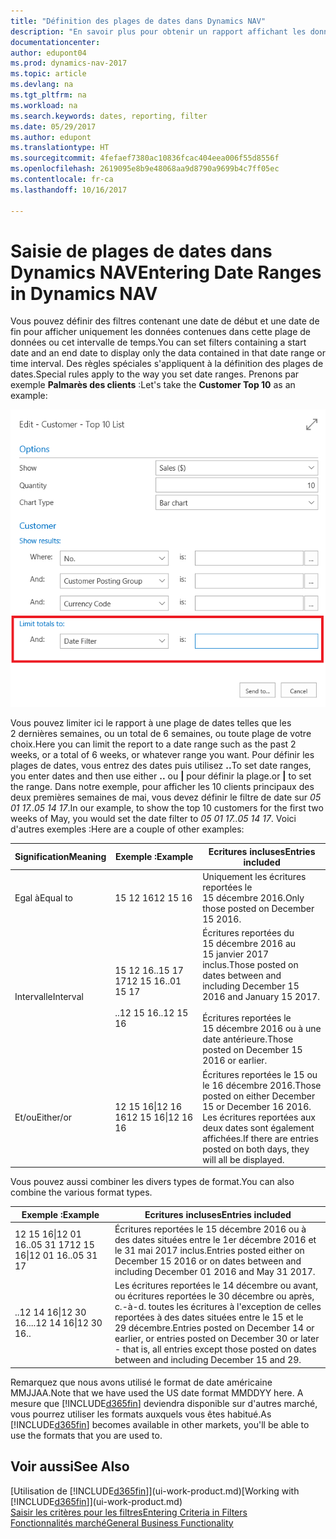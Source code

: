 ```yaml
---
title: "Définition des plages de dates dans Dynamics NAV"
description: "En savoir plus pour obtenir un rapport affichant les données de périodes spécifiques à l'aide de plages de dates dans Dynamics NAV."
documentationcenter: 
author: edupont04
ms.prod: dynamics-nav-2017
ms.topic: article
ms.devlang: na
ms.tgt_pltfrm: na
ms.workload: na
ms.search.keywords: dates, reporting, filter
ms.date: 05/29/2017
ms.author: edupont
ms.translationtype: HT
ms.sourcegitcommit: 4fefaef7380ac10836fcac404eea006f55d8556f
ms.openlocfilehash: 2619095e8b9e48068aa9d8790a9699b4c7ff05ec
ms.contentlocale: fr-ca
ms.lasthandoff: 10/16/2017

---
```

# <a name="entering-date-ranges-in-dynamics-nav"></a><span data-ttu-id="6e980-103">Saisie de plages de dates dans Dynamics NAV</span><span class="sxs-lookup"><span data-stu-id="6e980-103">Entering Date Ranges in Dynamics NAV</span></span>
<span data-ttu-id="6e980-104">Vous pouvez définir des filtres contenant une date de début et une date de fin pour afficher uniquement les données contenues dans cette plage de données ou cet intervalle de temps.</span><span class="sxs-lookup"><span data-stu-id="6e980-104">You can set filters containing a start date and an end date to display only the data contained in that date range or time interval.</span></span> <span data-ttu-id="6e980-105">Des règles spéciales s'appliquent à la définition des plages de dates.</span><span class="sxs-lookup"><span data-stu-id="6e980-105">Special rules apply to the way you set date ranges.</span></span> <span data-ttu-id="6e980-106">Prenons par exemple **Palmarès des clients** :</span><span class="sxs-lookup"><span data-stu-id="6e980-106">Let's take the **Customer Top 10** as an example:</span></span>

![Définition d'une plage de dates dans la page de demande de la liste du palmarès des clients](./media/ui-enter-date-ranges/customer-top10-list.png)

<span data-ttu-id="6e980-108">Vous pouvez limiter ici le rapport à une plage de dates telles que les 2 dernières semaines, ou un total de 6 semaines, ou toute plage de votre choix.</span><span class="sxs-lookup"><span data-stu-id="6e980-108">Here you can limit the report to a date range such as the past 2 weeks, or a total of 6 weeks, or whatever range you want.</span></span> <span data-ttu-id="6e980-109">Pour définir les plages de dates, vous entrez des dates puis utilisez **..**</span><span class="sxs-lookup"><span data-stu-id="6e980-109">To set date ranges, you enter dates and then use either **..**</span></span> <span data-ttu-id="6e980-110">ou **|** pour définir la plage.</span><span class="sxs-lookup"><span data-stu-id="6e980-110">or **|** to set the range.</span></span> <span data-ttu-id="6e980-111">Dans notre exemple, pour afficher les 10 clients principaux des deux premières semaines de mai, vous devez définir le filtre de date sur *05 01 17..05 14 17*.</span><span class="sxs-lookup"><span data-stu-id="6e980-111">In our example, to show the top 10 customers for the first two weeks of May, you would set the date filter to *05 01 17..05 14 17*.</span></span>
<span data-ttu-id="6e980-112">Voici d'autres exemples :</span><span class="sxs-lookup"><span data-stu-id="6e980-112">Here are a couple of other examples:</span></span>

| <span data-ttu-id="6e980-113">Signification</span><span class="sxs-lookup"><span data-stu-id="6e980-113">Meaning</span></span> | <span data-ttu-id="6e980-114">Exemple :</span><span class="sxs-lookup"><span data-stu-id="6e980-114">Example</span></span> | <span data-ttu-id="6e980-115">Ecritures incluses</span><span class="sxs-lookup"><span data-stu-id="6e980-115">Entries included</span></span> |
|---|---|---|
|<span data-ttu-id="6e980-116">Egal à</span><span class="sxs-lookup"><span data-stu-id="6e980-116">Equal to</span></span>| <span data-ttu-id="6e980-117">15 12 16</span><span class="sxs-lookup"><span data-stu-id="6e980-117">12 15 16</span></span> |<span data-ttu-id="6e980-118">Uniquement les écritures reportées le 15 décembre 2016.</span><span class="sxs-lookup"><span data-stu-id="6e980-118">Only those posted on December 15 2016.</span></span>|
|<span data-ttu-id="6e980-119">Intervalle</span><span class="sxs-lookup"><span data-stu-id="6e980-119">Interval</span></span>| <span data-ttu-id="6e980-120">15 12 16..15 17 17</span><span class="sxs-lookup"><span data-stu-id="6e980-120">12 15 16..01 15 17</span></span><br /><br /><span data-ttu-id="6e980-121">..12 15 16</span><span class="sxs-lookup"><span data-stu-id="6e980-121">..12 15 16</span></span>|<span data-ttu-id="6e980-122">Écritures reportées du 15 décembre 2016 au 15 janvier 2017 inclus.</span><span class="sxs-lookup"><span data-stu-id="6e980-122">Those posted on dates between and including December 15 2016 and January 15 2017.</span></span><br /><br /><span data-ttu-id="6e980-123">Écritures reportées le 15 décembre 2016 ou à une date antérieure.</span><span class="sxs-lookup"><span data-stu-id="6e980-123">Those posted on December 15 2016 or earlier.</span></span>|
|<span data-ttu-id="6e980-124">Et/ou</span><span class="sxs-lookup"><span data-stu-id="6e980-124">Either/or</span></span>|<span data-ttu-id="6e980-125">12 15 16&#124;12 16 16</span><span class="sxs-lookup"><span data-stu-id="6e980-125">12 15 16&#124;12 16 16</span></span>|<span data-ttu-id="6e980-126">Écritures reportées le 15 ou le 16 décembre 2016.</span><span class="sxs-lookup"><span data-stu-id="6e980-126">Those posted on either December 15 or December 16 2016.</span></span> <span data-ttu-id="6e980-127">Les écritures reportées aux deux dates sont également affichées.</span><span class="sxs-lookup"><span data-stu-id="6e980-127">If there are entries posted on both days, they will all be displayed.</span></span>|

<span data-ttu-id="6e980-128">Vous pouvez aussi combiner les divers types de format.</span><span class="sxs-lookup"><span data-stu-id="6e980-128">You can also combine the various format types.</span></span>

| <span data-ttu-id="6e980-129">Exemple :</span><span class="sxs-lookup"><span data-stu-id="6e980-129">Example</span></span> | <span data-ttu-id="6e980-130">Ecritures incluses</span><span class="sxs-lookup"><span data-stu-id="6e980-130">Entries included</span></span> |
|---|---|
|<span data-ttu-id="6e980-131">12 15 16&#124;12 01 16..05 31 17</span><span class="sxs-lookup"><span data-stu-id="6e980-131">12 15 16&#124;12 01 16..05 31 17</span></span> | <span data-ttu-id="6e980-132">Écritures reportées le 15 décembre 2016 ou à des dates situées entre le 1er décembre 2016 et le 31 mai 2017 inclus.</span><span class="sxs-lookup"><span data-stu-id="6e980-132">Entries posted either on December 15 2016 or on dates between and including December 01 2016 and May 31 2017.</span></span> |
|<span data-ttu-id="6e980-133">..12 14 16&#124;12 30 16..</span><span class="sxs-lookup"><span data-stu-id="6e980-133">..12 14 16&#124;12 30 16..</span></span> | <span data-ttu-id="6e980-134">Les écritures reportées le 14 décembre ou avant, ou écritures reportées le 30 décembre ou après, c.-à-d. toutes les écritures à l'exception de celles reportées à des dates situées entre le 15 et le 29 décembre.</span><span class="sxs-lookup"><span data-stu-id="6e980-134">Entries posted on December 14 or earlier, or entries posted on December 30 or later - that is, all entries except those posted on dates between and including December 15 and 29.</span></span> |

<span data-ttu-id="6e980-135">Remarquez que nous avons utilisé le format de date américaine MMJJAA.</span><span class="sxs-lookup"><span data-stu-id="6e980-135">Note that we have used the US date format MMDDYY here.</span></span> <span data-ttu-id="6e980-136">A mesure que [!INCLUDE[d365fin](includes/d365fin_md.md)] deviendra disponible sur d'autres marché, vous pourrez utiliser les formats auxquels vous êtes habitué.</span><span class="sxs-lookup"><span data-stu-id="6e980-136">As [!INCLUDE[d365fin](includes/d365fin_md.md)] becomes available in other markets, you'll be able to use the formats that you are used to.</span></span>

## <a name="see-also"></a><span data-ttu-id="6e980-137">Voir aussi</span><span class="sxs-lookup"><span data-stu-id="6e980-137">See Also</span></span>
<span data-ttu-id="6e980-138">[Utilisation de [!INCLUDE[d365fin](includes/d365fin_long_md.md)]](ui-work-product.md)</span><span class="sxs-lookup"><span data-stu-id="6e980-138">[Working with [!INCLUDE[d365fin](includes/d365fin_long_md.md)]](ui-work-product.md)</span></span>  
[<span data-ttu-id="6e980-139">Saisir les critères pour les filtres</span><span class="sxs-lookup"><span data-stu-id="6e980-139">Entering Criteria in Filters </span></span>](ui-enter-criteria-filters.md)  
[<span data-ttu-id="6e980-140">Fonctionnalités marché</span><span class="sxs-lookup"><span data-stu-id="6e980-140">General Business Functionality</span></span>](ui-across-business-areas.md)

